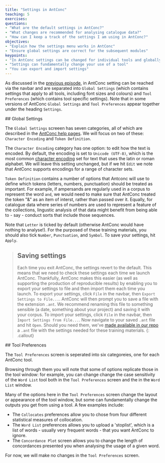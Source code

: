 ```yaml
---
title: "Settings in AntConc"
teaching: 5
exercises:
questions:
- "What are the default settings in AntConc?"
- "What changes are recommended for analysing catalogue data?"
- "How can I keep a track of the settings I am using in AntConc?"
objectives:
- "Explain how the settings menu works in AntConc"
- "Ensure global settings are correct for the subsequent modules"
keypoints:
- "In AntConc settings can be changed for individual tools and globally"
- "Settings can fundamentally change your use of a tool"
- "You can export and import settings"
---
```


As discussed in the [previous episode](https://cataloguelegacies.github.io/antconc.github.io/03-layout/index.html), in AntConc setting can be reached via the navbar and are separated into `Global Settings` (which contains settings that apply to all tools, including font sizes and colours) and `Tool Preferences` (which contains tool specific settings). Note that in some versions of AntConc `Global Settings` and `Tool Preferences` appear together under the heading `Settings`.

## Global Settings

The `Global Settings` screeen has seven categories, all of which are described in the [AntConc help pages](https://www.laurenceanthony.net/software/antconc/). We will focus on two of these: `Character Encoding` and `Token Definition`.

The `Character Encoding` category has one option: to edit how the text is encoded. By default, the encoding is set to `Unicode (UTF-8)`, which is the most common [character encoding](https://en.wikipedia.org/wiki/UTF-8) set for text that uses the latin or roman alphabet. We will leave this setting unchanged, but if we hit `Edit` we note that AntConc supports encodings for a range of character sets.

`Token Definition` contains a number of options that Antconc will use to define which tokens (letters, numbers, punctuation) should be treated as important. For example, if ampersands are regularly used in a corpus to represent the word `and`, we would need to make sure that AntConc treated the token "&" as an item of interst, rather than passed over it. Equally, for catalogue data where series of numbers are used to represent a feature of the collections, lingustic analysis of that data might benefit from being able to - say - conduct sorts that include those sequences.

Note that `Letter` is ticked by default (otherwise AntConc would have nothing to analyse!). For the purposed of these training materials, you should also tick `Number`, `Punctuation`, and `Symbol`. To save your settings, hit `Apply`.

> ## Saving settings
>
> Each time you exit AntConc, the settings revert to the default. This means that we need to check these settings each time we launch AntConc. Thankfully, AntConc makes this easier (as well as supporting the production of reproducible results) by enabling you to export your settings to file and then import them each time you launch.
> To export your settings, click `File` in the navbar, then `Export Settings to File...`. AntConc will then prompt you to save a file with the extension `.ant`. We recommend renaming this file to something sensible (a date, something about your project) and saving it with your corpus.
> To import your settings, click `File` in the navbar, then `Import Settings from File...`.  Now navigate to your saved `.ant` file and hit `Open`. Should you need them, we've [made available in our repo](https://github.com/CatalogueLegacies/antconc.github.io/tree/gh-pages/data) a `.ant` file with the settings needed for these training materials.
{: .callout}

## Tool Preferences

The `Tool Preferences` screen is seperated into six categoreies, one for each AntConc tool.

Browsing through them you will note that some of options replicate those in the tool window: for example, you can change change the case sensitivity of the `Word List` tool both in the `Tool Preferences` screen and the in the `Word List` window. 

Many of the options here in the `Tool Preferences` screen change the layout or appearance of the tool window, but some can fundamentally change the outputs you get from using a tool. A few examples include:

- The `Collocates` preferences allow you to chose from four different statistical measures of collocation.
- The `Word List` preferences allows you to upload a 'stoplist', which is a list of words - usually very frequent words - that you want AntConc to ignore.
- The `Concordance Plot` screen allows you to change the length of concordances presented you when analysing the usage of a given word.

For now, we will make no changes in the `Tool Preferences` screen.
